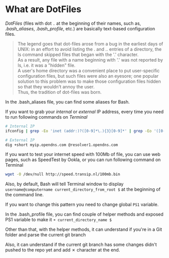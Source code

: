 # What are DotFiles

*DotFiles* (files with dot `.` at the beginning of their names, such as, *.bash_aliases*, *.bash_profile*, etc.) are basically text-based configuration files.

> The legend goes that dot-files arose from a bug in the earliest days of UNIX: in an effort to avoid listing the . and .. entries of a directory, the ls command skipped files that began with the '.' character.  
As a result, any file with a name beginning with '.' was not reported by ls, i.e. it was a "hidden" file.  
A user's home directory was a convenient place to put user-specific configuration files, but such files were also an eyesore; one popular solution to this problem was to make those configuration files hidden so that they wouldn't annoy the user.  
Thus, the tradition of dot-files was born.

In the .bash_aliases file, you can find some aliases for Bash.

If you want to grab your _internal_ or _external_ IP address, every time you need to run following commands on _Terminal_

```bash
# Internal IP
ifconfig | grep -Eo 'inet (addr:)?([0-9]*\.){3}[0-9]*' | grep -Eo '([0-9]*\.){3}[0-9]*' | grep -v '127.0.0.1'

# External IP
dig +short myip.opendns.com @resolver1.opendns.com
```

If you want to test your internet speed with 100Mb of file, you can use web pages, such as SpeedTest by Ookla, or you can run following command on Terminal

```bash
wget -O /dev/null http://speed.transip.nl/100mb.bin
```

Also, by default, Bash will tell Terminal window to display `username@computername current_directory_from_root $` at the beginning of the command line.

If you want to change this pattern you need to change global `PS1` variable.

In the .bash_profile file, you can find couple of helper methods and exposed PS1 variable to make it `➜ current_directory_name $`

Other than that, with the helper methods, it can understand if you're in a Git folder and parse the current git branch

Also, it can understand if the current git branch has some changes didn't pushed to the repo yet and add ✗ character at the end.
